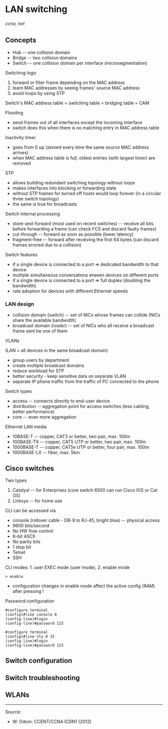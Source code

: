 # LAN switching
###### ccna, net

## Concepts

* Hub -- one collision domain
* Bridge -- two collision domains
* Switch -- one collision domain per interface (microsegmentation)

Switching logic

1. forward or filter frame depending on the MAC address
1. learn MAC addresses by seeing frames' source MAC address
1. avoid loops by using STP

Switch's MAC address table = switching table = bridging table = CAM

Flooding

* send frames out of all interfaces except the incoming interface
* switch does this when there is no matching entry in MAC address table

Inactivity timer

* goes from 0 up (zeroed every time the same source MAC address arrives)
* when MAC address table is full, oldest entries (with largest timer) are removed

STP

* allows building redundant switching topology without loops
* makes interfaces into blocking or forwarding state
* without STP frames for turned off hosts would loop forever (in a circular three switch topology)
 * the same is true for broadcasts

Switch internal processing

* store-and-forward (most used on recent switches) -- receive all bits before forwarding a frame (can check FCS and discard faulty frames)
* cut-through -- forward as soon as possible (lower latency)
* fragment-free -- forward after receiving the first 64 bytes (can discard frames errored due to a collision)

Switch features

* if a single device is connected to a port => dedicated bandwidth to that device
* multiple simultaneous conversations etween devices on different ports
* if a single device is connected to a port => full duplex (doubling the bandwidth)
* rate adoption for devices with different Ethernet speeds

### LAN design

* collision domain (switch) -- set of NICs whose frames can collide (NICs share the available bandwidth)
* broadcast domain (router) -- set of NICs who all receive a broadcast frame sent be one of them

VLANs

(LAN = all devices in the same broadcast domain)

* group users by department
* create multiple broadcast domains
* reduce workload for STP
* better security - keep sensitive data on separate VLAN
* separate IP phone traffic from the traffic of PC connected to the phone

Switch types

* access -- connects directly to end-user device
* distribution -- aggregation point for access switches (less cabling, better performance)
* core -- even more aggregation

Ethernet LAN media

* 10BASE-T -- copper, CAT3 or better, two pair, max. 100m
* 100BASE-TX -- copper, CAT5 UTP or better, two pair, max. 100m
* 1000BASE-T -- copper, CAT5e UTP or better, four pair, max. 100m
* 1000BASE-LX -- fiber, max. 5km

## Cisco switches

Two types

1. Catalyst -- for Enterprises (core switch 6500 can run Cisco IOS or Cat OS)
2. Linksys -- for home use

CLI can be accessed via

* console (rollover cable - DB-9 to RJ-45, bright blue) -- physical access
 * 9600 bits/second
 * No HW flow control
 * 8-bit ASCII
 * No parity bits
 * 1 stop bit
* Telnet
* SSH

CLI modes: 1. user EXEC mode (user mode), 2. enable mode

    > enable

* configuration changes in enable mode affect the active config (RAM) after pressing <Enter>!

Password configuration

    #configure terminal
    (config)#line console 0
    (config-line)#login
    (config-line)#password 123
    
    #configure terminal
    (config)#line vty 0 15
    (config-line)#login
    (config-line)#password 123

## Switch configuration

## Switch troubleshooting

## WLANs

---

Source:

* W. Odom: CCENT/CCNA ICDN1 (2012)
